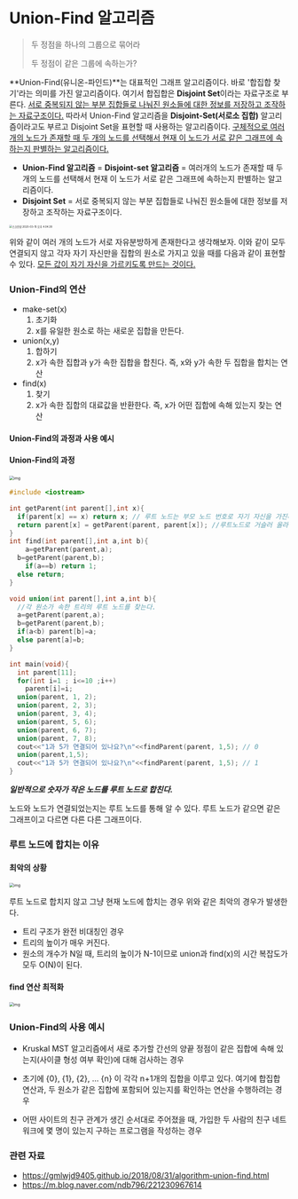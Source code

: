 # Union-Find 알고리즘

> 두 정점을 하나의 그룹으로 묶어라
>
> 두 정점이 같은 그룹에 속하는가?

 **Union-Find(유니온-파인드)**는 대표적인 그래프 알고리즘이다. 바로 '합집합 찾기'라는 의미를 가진 알고리즘이다. 여기서 합집합은 **Disjoint Set**이라는 자료구조로 부른다. <u>서로 중복되지 않는 부분 집합들로 나눠진 원소들에 대한 정보를 저장하고 조작하는 자료구조이다.</u>  따라서 Union-Find 알고리즘을 **Disjoint-Set(서로소 집합)** 알고리즘이라고도 부르고 Disjoint Set을 표현할 때 사용하는 알고리즘이다. <u>구체적으로 여러개의 노드가 존재할 때 두 개의 노드를 선택해서 현재 이 노드가 서로 같은 그래프에 속하는지 판별하는 알고리즘이다.</u>

- **Union-Find 알고리즘** = **Disjoint-set 알고리즘** = 여러개의 노드가 존재할 때 두 개의 노드를 선택해서 현재 이 노드가 서로 같은 그래프에 속하는지 판별하는 알고리즘이다.
- **Disjoint Set** = 서로 중복되지 않는 부분 집합들로 나눠진 원소들에 대한 정보를 저장하고 조작하는 자료구조이다.



<img src="/Users/DaeHyeon/Library/Application Support/typora-user-images/스크린샷 2020-03-15 오후 4.04.39.png" alt="스크린샷 2020-03-15 오후 4.04.39" style="zoom: 33%;" />

 위와 같이 여러 개의 노드가 서로 자유분방하게 존재한다고 생각해보자. 이와 같이 모두 연결되지 않고 각자 자기 자신만을 집합의 원소로 가지고 있을 때를 다음과 같이 표현할 수 있다. <u>모든 값이 자기 자신을 가르키도록 만드는 것이다.</u>



### Union-Find의 연산

- make-set(x)
  1. 초기화
  2. x를 유일한 원소로 하는 새로운 집합을 만든다.
- union(x,y)
  1. 합하기
  2. x가 속한 집합과 y가 속한 집합을 합친다. 즉, x와 y가 속한 두 집합을 합치는 연산
- find(x)
  1. 찾기
  2. x가 속한 집합의 대료값을 반환한다. 즉, x가 어떤 집합에 속해 있는지 찾는 연산



#### Union-Find의 과정과 사용 예시
#### Union-Find의 과정

<img src="https://gmlwjd9405.github.io/images/algorithm-union-find/union-find-example.png" alt="img" style="zoom:50%;" />



``` c++
#include <iostream>

int getParent(int parent[],int x){
  if(parent[x] == x) return x; // 루트 노드는 부모 노드 번호로 자기 자신을 가진다.
  return parent[x] = getParent(parent, parent[x]); //루트노드로 거슬러 올라간다.
}
int find(int parent[],int a,int b){
 	a=getParent(parent,a);
  b=getParent(parent,b);
 	if(a==b) return 1;
  else return;
}

void union(int parent[],int a,int b){
  //각 원소가 속한 트리의 루트 노드를 찾는다.
  a=getParent(parent,a);
  b=getParent(parent,b);
  if(a<b) parent[b]=a;
  else parent[a]=b;
}

int main(void){
  int parent[11];
  for(int i=1 ; i<=10 ;i++)
    parent[i]=i;
  union(parent, 1, 2);
  union(parent, 2, 3);
  union(parent, 3, 4);
  union(parent, 5, 6);
  union(parent, 6, 7);
  union(parent, 7, 8);
  cout<<"1과 5가 연결되어 있나요?\n"<<findParent(parent, 1,5); // 0
  union(parent,1,5);
  cout<<"1과 5가 연결되어 있나요?\n"<<findParent(parent, 1,5); // 1
}
```

***일반적으로 숫자가 작은 노드를 루트 노드로 합친다.***

노드와 노드가 연결되었는지는 루트 노드를 통해 알 수 있다. 루트 노드가 같으면 같은 그래프이고 다르면 다른 다른 그래프이다.



### 루트 노드에 합치는 이유

#### 최악의 상황

<img src="https://gmlwjd9405.github.io/images/algorithm-union-find/worst-case.png" alt="img" style="zoom:50%;" />

루트 노드로 합치지 않고 그냥 현재 노드에 합치는 경우 위와 같은 최악의 경우가 발생한다.

- 트리 구조가 완전 비대칭인 경우
- 트리의 높이가 매우 커진다.
- 원소의 개수가 N일 때, 트리의 높이가 N-1이므로 union과 find(x)의 시간 복잡도가 모두 O(N)이 된다. 



#### find 연산 최적화

<img src="https://gmlwjd9405.github.io/images/algorithm-union-find/path-compression.png" alt="img" style="zoom:48%;" />



### Union-Find의 사용 예시

- Kruskal MST 알고리즘에서 새로 추가할 간선의 양끝 정점이 같은 집합에 속해 있는지(사이클 형성 여부 확인)에 대해 검사하는 경우
- 초기에 {0}, {1}, {2}, … {n} 이 각각 n+1개의 집합을 이루고 있다. 여기에 합집합 연산과, 두 원소가 같은 집합에 포함되어 있는지를 확인하는 연산을 수행하려는 경우

- 어떤 사이트의 친구 관계가 생긴 순서대로 주어졌을 때, 가입한 두 사람의 친구 네트워크에 몇 명이 있는지 구하는 프로그램을 작성하는 경우



### 관련 자료

- https://gmlwjd9405.github.io/2018/08/31/algorithm-union-find.html
- https://m.blog.naver.com/ndb796/221230967614